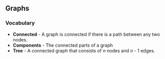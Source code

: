 ## Graphs

### Vocabulary
- **Connected** - A graph is connected if there is a path between any two nodes.
- **Components** - The connected parts of a graph
- **Tree** - A connected graph that consists of *n* nodes and *n* - 1 edges. 